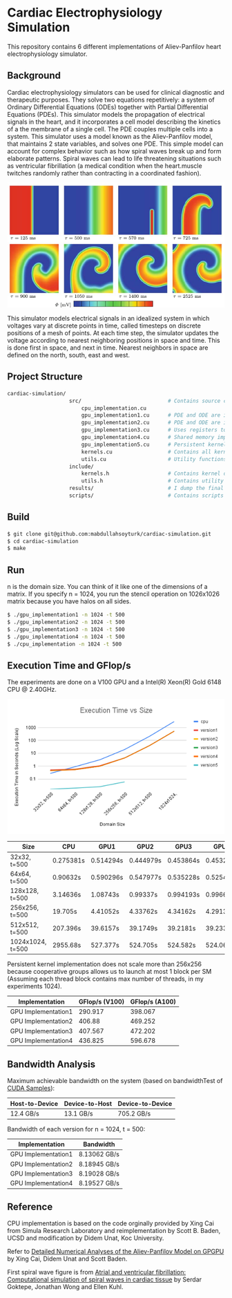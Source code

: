 # Cardiac Electrophysiology Simulation

This repository contains 6 different implementations of Aliev-Panfilov heart electrophysiology simulator.

## Background

Cardiac electrophysiology simulators can be used for clinical diagnostic and therapeutic purposes. They solve two equations repetitively: a system of Ordinary Differential Equations (ODEs) together with Partial Differential Equations (PDEs). This simulator models the propagation of electrical signals in the heart, and it incorporates a cell model describing the kinetics of a the membrane of a single cell. The PDE couples multiple cells into a system. This simulator uses a model known as the Aliev-Panfilov model, that maintains 2 state variables, and solves one PDE. This simple model can account for complex behavior such as how spiral waves break up and form elaborate patterns. Spiral waves can lead to life threatening situations such as ventricular fibrillation (a medical condition when the heart.muscle twitches randomly rather than contracting in a coordinated fashion).

![Spiral Wave](figures/spiral_wave.png)

This simulator models electrical signals in an idealized system in which voltages vary at discrete points in time, called timesteps on discrete positions of a mesh of points. At each time step, the simulator updates the voltage according to nearest neighboring positions in space and time. This is done first in space, and next in time. Nearest neighbors in space are defined on the north, south, east and west.

## Project Structure

```bash
cardiac-simulation/        
                    src/                            # Contains source code
                        cpu_implementation.cu
                        gpu_implementation1.cu      # PDE and ODE are in different kernels
                        gpu_implementation2.cu      # PDE and ODE are in the same kernel
                        gpu_implementation3.cu      # Uses registers to decrease global memory access
                        gpu_implementation4.cu      # Shared memory implementation
                        gpu_implementation5.cu      # Persistent kernel implementation
                        kernels.cu                  # Contains all kernels
                        utils.cu                    # Utility functions
                    include/                        
                        kernels.h                   # Contains kernel declarations
                        utils.h                     # Contains utility function declarations
                    results/                        # I dump the final content of arrays here to compare with the original implementation
                    scripts/                        # Contains scripts for convenience  
```

## Build

```sh
$ git clone git@github.com:mabdullahsoyturk/cardiac-simulation.git
$ cd cardiac-simulation
$ make
```

## Run

n is the domain size. You can think of it like one of the dimensions of a matrix. If you specify n = 1024, you run the stencil operation on 1026x1026 matrix because you have halos on all sides.

```sh
$ ./gpu_implementation1 -n 1024 -t 500
$ ./gpu_implementation2 -n 1024 -t 500
$ ./gpu_implementation3 -n 1024 -t 500
$ ./gpu_implementation4 -n 1024 -t 500
$ ./cpu_implementation -n 1024 -t 500
```

## Execution Time and GFlop/s

The experiments are done on a V100 GPU and a Intel(R) Xeon(R) Gold 6148 CPU @ 2.40GHz.

![Execution Times](figures/execution_times.png)

| Size | CPU | GPU1 | GPU2 | GPU3 | GPU4 | GPU5 | 
| ------ | ------ | ------ | ------ | ------ | ------ | ------ |
| 32x32, t=500 |     0.275381s |    0.514294s | 0.444979s |  0.453864s | 0.45327s |  0.0163369s  |
| 64x64, t=500 |     0.90632s |     0.590296s | 0.547977s |  0.535228s | 0.525459s|  0.0197961s |
| 128x128, t=500 |   3.14636s |     1.08743s |  0.99337s |   0.994193s | 0.996683s | 0.0253801s |
| 256x256, t=500 |   19.705s |      4.41052s |  4.33762s |   4.34162s |  4.2913s |   0.060096s |
| 512x512, t=500 |   207.396s |     39.6157s |  39.1749s |   39.2181s |  39.2334s |  0 |
| 1024x1024, t=500 | 2955.68s |     527.377s |  524.705s |   524.582s |  524.065s |  0 |

Persistent kernel implementation does not scale more than 256x256 because cooperative groups allows us to launch at most 1 block per SM (Assuming each thread block contains max number of threads, in my experiments 1024).

| Implementation | GFlop/s (V100) | GFlop/s (A100) |
| ------ | ------ | ------ |
| GPU Implementation1 | 290.917 | 398.067 |
| GPU Implementation2 | 406.88 | 469.252 |
| GPU Implementation3 | 407.567 | 472.202 |
| GPU Implementation4 | 436.825 | 596.678 |

## Bandwidth Analysis

Maximum achievable bandwidth on the system (based on bandwidthTest of [CUDA Samples](https://github.com/NVIDIA/cuda-samples/tree/master/Samples/1_Utilities/bandwidthTest)): 

| Host-to-Device | Device-to-Host | Device-to-Device |
| ------ | ------ | ------ |
| 12.4 GB/s | 13.1 GB/s | 705.2 GB/s |

Bandwidth of each version for n = 1024, t = 500:

| Implementation | Bandwidth |
| ------ | ------ |
| GPU Implementation1 | 8.13062 GB/s |
| GPU Implementation2 | 8.18945 GB/s |
| GPU Implementation3 | 8.19028 GB/s |
| GPU Implementation4 | 8.19527 GB/s |

## Reference

CPU implementation is based on the code orginally provided by Xing Cai from Simula Research Laboratory and reimplementation by Scott B. Baden, UCSD and modification by Didem Unat, Koc University.

Refer to [Detailed Numerical Analyses of the Aliev-Panfilov Model on GPGPU](https://www.simula.no/publications/detailed-numerical-analyses-aliev-panfilov-model-gpgpu) by Xing Cai, Didem Unat and Scott Baden.

First spiral wave figure is from [Atrial and ventricular fibrillation: Computational simulation of spiral waves in cardiac tissue](https://www.researchgate.net/publication/225550049_Atrial_and_ventricular_fibrillation_Computational_simulation_of_spiral_waves_in_cardiac_tissue) by Serdar Goktepe, Jonathan Wong and Ellen Kuhl.
